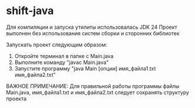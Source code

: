 # shift-java
Для компиляции и запуска утилиты использовалась JDK 24
Проект выполнен без использования систем сборки и сторонних библиотек

Запускать проект следующим образом:
1. Откройте терминал в папке с Main.java  
2. Выполните команду "javac Main.java"
3. Запустите программу "java Main [опции] имя_файла1.txt имя_файла2.txt"

ВАЖНОЕ ПРИМЕЧАНИЕ: Для правильной работы программы файлы Main.java, имя_файла1.txt и имя_файла2.txt следует сохранять структуру проекта
